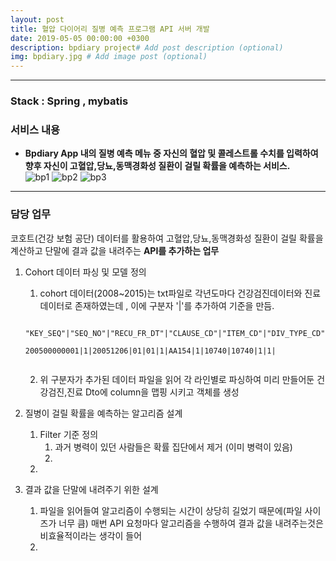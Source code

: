 ```yaml
---
layout: post
title: 혈압 다이어리 질병 예측 프로그램 API 서버 개발
date: 2019-05-05 00:00:00 +0300
description: bpdiary project# Add post description (optional)
img: bpdiary.jpg # Add image post (optional)
--- 
```


---------------------------------------  

### Stack : Spring , mybatis 
### 서비스 내용
- **Bpdiary App 내의 질병 예측 메뉴 중 자신의 혈압 및 콜레스트롤 수치를 입력하여 향후 자신이 고혈압,당뇨,동맥경화성 질환이 걸릴 확률을 예측하는 서비스.**  
![bp1]({{site.baseurl}}/assets/img/bp1.jpg)
![bp2]({{site.baseurl}}/assets/img/bp2.jpg)
![bp3]({{site.baseurl}}/assets/img/bp3.jpg)


---------------------------------------

###  담당 업무
코호트(건강 보험 공단) 데이터를 활용하여 고혈압,당뇨,동맥경화성 질환이 걸릴 확률을 계산하고 단말에 결과 값을 내려주는 **API를  추가하는 업무** 

1. Cohort 데이터 파싱 및 모델 정의
     1. cohort 데이터(2008~2015)는 txt파일로 각년도마다 건강검진데이터와 진료 데이터로 존재하였는데 , 이에 구분자 '|'를 추가하여 기준을 만듬. 
     ```text  
       "KEY_SEQ"|"SEQ_NO"|"RECU_FR_DT"|"CLAUSE_CD"|"ITEM_CD"|"DIV_TYPE_CD"|"DIV_CD"|"I_II_TYPE"|"UN_COST"|"AMT"|"DD_MQTY_EXEC_FREQ"|"MDCN_EXEC_FREQ"|"DD_MQTY_FREQ"    
                 200500000001|1|20051206|01|01|1|AA154|1|10740|10740|1|1|
             
     ```
     2. 위 구분자가 추가된 데이터 파일을 읽어 각 라인별로 파싱하여 미리 만들어둔 건강검진,진료 Dto에 column을 맵핑 시키고 객체를 생성 

2. 질병이 걸릴 확률을 예측하는 알고리즘 설계
    1.  Filter 기준 정의
        1. 과거 병력이 있던 사람들은 확률 집단에서 제거 (이미 병력이 있음)
        2. 
    2.   
    
3. 결과 값을 단말에 내려주기 위한 설계 
    1.  파일을 읽어들여 알고리즘이 수행되는 시간이 상당히 길었기 때문에(파일 사이즈가 너무 큼) 매번 API 요청마다 알고리즘을 수행하여 결과 값을 내려주는것은 비효율적이라는 생각이 들어 
    2. 

